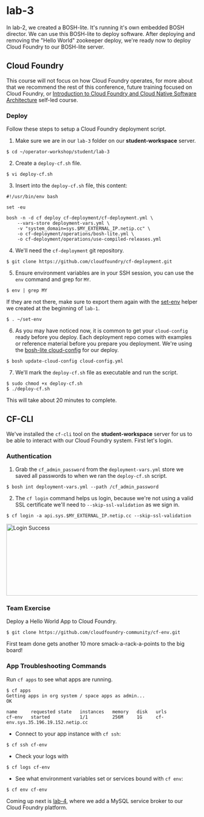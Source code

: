 # lab-3

In lab-2, we created a BOSH-lite.  It's running it's own embedded BOSH director.
We can use this BOSH-lite to deploy software.  After deploying and removing the
"Hello World" zookeeper deploy, we're ready now to deploy Cloud Foundry to our
BOSH-lite server.

## Cloud Foundry

This course will not focus on how Cloud Foundry operates, for more about that we
recommend the rest of this conference, future training focused on Cloud Foundry,
or [Introduction to Cloud Foundry and Cloud Native Software Architecture][mooc]
self-led course.

### Deploy

Follow these steps to setup a Cloud Foundry deployment script.

1. Make sure we are in our `lab-3` folder on our **student-workspace** server.

```
$ cd ~/operator-workshop/student/lab-3
```

2. Create a `deploy-cf.sh` file.

```
$ vi deploy-cf.sh
```

3. Insert into the `deploy-cf.sh` file, this content:

```
#!/usr/bin/env bash

set -eu

bosh -n -d cf deploy cf-deployment/cf-deployment.yml \
    --vars-store deployment-vars.yml \
    -v "system_domain=sys.$MY_EXTERNAL_IP.netip.cc" \
    -o cf-deployment/operations/bosh-lite.yml \
    -o cf-deployment/operations/use-compiled-releases.yml
```

4. We'll need the `cf-deployment` git repository.

```
$ git clone https://github.com/cloudfoundry/cf-deployment.git
```

5. Ensure environment variables are in your SSH session, you can use the `env`
command and grep for `MY`.

```
$ env | grep MY
```

If they are not there, make sure to export them again with the
[set-env][set-env] helper we created at the beginning of `lab-1`.

```
$ . ~/set-env
```

6. As you may have noticed now, it is common to get your `cloud-config` ready
before you deploy.  Each deployment repo comes with examples or reference
material before you prepare you deployment.  We're using the
[bosh-lite cloud-config][cf-cc] for our deploy.


```
$ bosh update-cloud-config cloud-config.yml
```

7. We'll mark the `deploy-cf.sh` file as executable and run the script.

```
$ sudo chmod +x deploy-cf.sh
$ ./deploy-cf.sh
```

This will take about 20 minutes to complete.

## CF-CLI

We've installed the `cf-cli` tool on the **student-workspace** server for us to
be able to interact with our Cloud Foundry system.  First let's login.

### Authentication

1. Grab the `cf_admin_password` from the `deployment-vars.yml` store we saved
all passwords to when we ran the `deploy-cf.sh` script.

```
$ bosh int deployment-vars.yml --path /cf_admin_password
```

2. The `cf login` command helps us login, because we're not using a valid SSL
certificate we'll need to `--skip-ssl-validation` as we sign in.

```
$ cf login -a api.sys.$MY_EXTERNAL_IP.netip.cc --skip-ssl-validation
```

<img src="https://github.com/starkandwayne/operator-workshop/raw/master/images/login-success.png" width="769" height="189" title="Login Success">

### Team Exercise

Deploy a Hello World App to Cloud Foundry.

```
$ git clone https://github.com/cloudfoundry-community/cf-env.git
```

First team done gets another 10 more smack-a-rack-a-points to the big board!

### App Troubleshooting Commands

Run `cf apps` to see what apps are running.

```
$ cf apps
Getting apps in org system / space apps as admin...
OK

name     requested state   instances   memory   disk   urls
cf-env   started           1/1         256M     1G     cf-env.sys.35.196.19.152.netip.cc
```

* Connect to your app instance with `cf ssh`:

```
$ cf ssh cf-env
```

* Check your logs with

```
$ cf logs cf-env
```
* See what environment variables set or services bound with `cf env`:

```
$ cf env cf-env
```

Coming up next is [lab-4][lab-4], where we add a MySQL service broker to our
Cloud Foundry platform.

[//]: # (Links)

[releases-page]: https://github.com/cloudfoundry/cf-deployment/releases
[lab-4]: https://github.com/starkandwayne/operator-workshop/tree/master/student/lab-4
[set-env]: https://github.com/starkandwayne/operator-workshop/tree/master/student/lab-1#set-env
[cf-cc]: https://github.com/cloudfoundry/cf-deployment/blob/master/iaas-support/bosh-lite/cloud-config.yml
[mooc]: https://www.edx.org/course/introduction-cloud-foundry-cloud-native-linuxfoundationx-lfs132x
